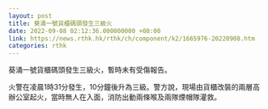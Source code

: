 ```yaml
---
layout: post
title: 葵涌一號貨櫃碼頭發生三級火
date: 2022-09-08 02:12:36.000000000 +08:00
link: https://news.rthk.hk/rthk/ch/component/k2/1665976-20220908.htm
categories: rthk
---
```


葵涌一號貨櫃碼頭發生三級火，暫時未有受傷報告。

火警在凌晨1時31分發生，10分鐘後升為三級。警方說，現場由貨櫃改裝的兩層高辦公室起火，當時無人在入面，消防出動兩條喉及兩隊煙帽隊灌救。
